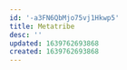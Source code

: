 ```yaml
---
id: '-a3FN6QbMjo75vj1Hkwp5'
title: Metatribe
desc: ''
updated: 1639762693868
created: 1639762693868
---
```



